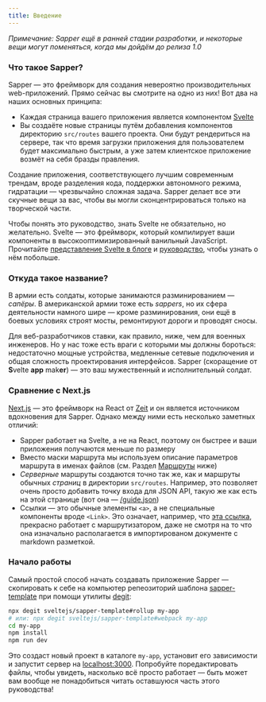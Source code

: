 ```yaml
---
title: Введение
---
```


*Примечание: Sapper ещё в ранней стадии разработки, и некоторые вещи могут поменяться, когда мы дойдём до релиза 1.0*

### Что такое Sapper?

Sapper — это фреймворк для создания невероятно производительных web-приложений. Прямо сейчас вы смотрите на одно из них! Вот два на наших основных принципа:

* Каждая страница вашего приложения является компонентом [Svelte](https://svelte.technology)
* Вы создаёте новые страницы путём добавления компонентов директорию `src/routes` вашего проекта. Они будут рендериться на сервере, так что время загрузки приложения для пользователем будет максимально быстрым, а уже затем клиентское приложение возмёт на себя бразды правления.

Создание приложения, соответствующего лучшим современным трендам, вроде разделения кода, поддержки автономного режима, гидратации — чрезвычайно сложная задача. Sapper делает все эти скучные вещи за вас, чтобы вы могли сконцентрироваться только на творческой части.

Чтобы понять это руководство, знать Svelte не обязательно, но желательно. Svelte — это фреймворк, который компилирует ваши компоненты в высокооптимизированный ванильный JavaScript. Прочитайте [представление Svelte в блоге](https://svelte.technology/blog/frameworks-without-the-framework) и [руководство](https://svelte.technology/guide), чтобы узнать о нём побольше.


### Откуда такое название?

В армии есть солдаты, которые занимаются разминированием — *сапёры*. В американской армии тоже есть *sappers*, но их сфера деятельности намного шире — кроме разминирования, они ещё в боевых условиях строят мосты, ремонтируют дороги  и проводят сносы.

Для веб-разработчиков ставки, как правило, ниже, чем для военных инженеров. Но у нас тоже есть враги с которыми мы должны бороться: недостаточно мощные устройства, медленные сетевые подключения и общая сложность проектирования интерфейсов. Sapper (скоращение от <b>S</b>velte <b>app</b> mak<b>er</b>) — это ваш мужественный и исполнительный солдат.


### Сравнение с Next.js

[Next.js](https://github.com/zeit/next.js) — это фреймворк на React от [Zeit](https://zeit.co) и он является источником вдохновения для Sapper. Однако между ними есть несколько заметных отличий:

* Sapper работает на Svelte, а не на React, поэтому он быстрее и ваши приложения получаются меньше по размеру
* Вместо маски маршрута мы используем описание параметров маршрута в именах файлов (см. Раздел [Маршруты](guide#routing)  ниже)
* *Серверные* маршруты создаются точно так же, как и маршруты обычных *страниц* в директории `src/routes`. Например, это позволяет очень просто добавить точку входа для JSON API, такую же как есть на этой странице (вот она —  [/guide.json](/guide.json))
* Ссылки — это обычные элементы `<a>`, а не специальные компоненты вроде `<Link>`. Это означает, например, что [эта ссылка](/), прекрасно работает с маршрутизатором, даже не смотря на то что она изначально располагается в импортированом документе с markdown разметкой.


### Начало работы

Самый простой способ начать создавать приложение Sapper — скопировать к себе на компьютер репеозиторий шаблона [sapper-template](https://github.com/sveltejs/sapper-template) при помощи утилиты [degit](https://github.com/Rich-Harris/degit):

```bash
npx degit sveltejs/sapper-template#rollup my-app
# или: npx degit sveltejs/sapper-template#webpack my-app
cd my-app
npm install
npm run dev
```

Это создаст новый проект в каталоге `my-app`, установит его зависимости и запустит сервер на [localhost:3000](http://localhost:3000). Попробуйте поредактировать файлы, чтобы увидеть, насколько всё просто работает — быть может вам вообще не понадобиться читать оставшуюся часть этого руководства!
